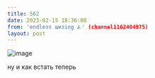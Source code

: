 ```yaml
---
title: 562
date: 2023-02-15 18:36:08
from: 'endless шизing ⍼' (channel1162404975)
layout: post
---
```


![image](photos/photo_26@15-02-2023_18-36-08.jpg)

ну и как встать теперь
